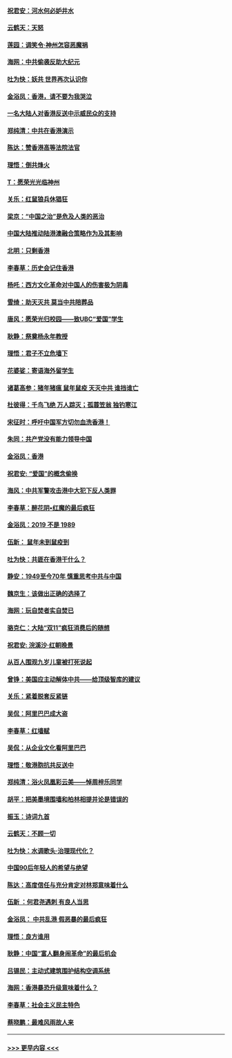 #### [祝君安：河水何必妒井水](../pages/nsc993/n11675746.md?t=11231622) 
#### [云鹤天：天怒](../pages/nsc993/n11675718.md?t=11231622) 
#### [莲园：调笑令‧神州怎容恶魔祸](../pages/nsc993/n11675648.md?t=11231622) 
#### [海网：中共偷袭反助大纪元](../pages/nsc993/n11673515.md?t=11231622) 
#### [吐为快：妖共 世界再次认识你](../pages/nsc993/n11673506.md?t=11231622) 
#### [金浴凤：香港，请不要为我哭泣](../pages/nsc993/n11673248.md?t=11231622) 
#### [一名大陆人对香港反送中示威民众的支持](../pages/nsc993/n11672615.md?t=11231622) 
#### [郑纯清：中共在香港演示](../pages/nsc993/n11670539.md?t=11231622) 
#### [陈达：赞香港高等法院法官](../pages/nsc993/n11669542.md?t=11231622) 
#### [理悟：倒共烽火](../pages/nsc993/n11668844.md?t=11231622) 
#### [T：愿荣光光临神州](../pages/nsc993/n11668421.md?t=11231622) 
#### [关乐：红鼠狼兵休猖狂](../pages/nsc993/n11668378.md?t=11231622) 
#### [梁京：“中国之治”是危及人类的恶治](../pages/nsc993/n11668328.md?t=11231622) 
#### [中国大陆推动陆港澳融合策略作为及其影响](../pages/nsc993/n11668157.md?t=11231622) 
#### [北明：只剩香港](../pages/nsc993/n11668002.md?t=11231622) 
#### [李春草：历史会记住香港](../pages/nsc993/n11667927.md?t=11231622) 
#### [杨吒：西方文化革命对中国人的伤害极为阴毒](../pages/nsc993/n11664521.md?t=11231622) 
#### [雪绮：助天灭共 莫当中共陪葬品](../pages/nsc993/n11662650.md?t=11231622) 
#### [唐风：愿荣光归校园——致UBC“爱国”学生](../pages/nsc993/n11662194.md?t=11231622) 
#### [耿静：祭奠杨永年教授](../pages/nsc993/n11662514.md?t=11231622) 
#### [理悟：君子不立危墙下](../pages/nsc993/n11662172.md?t=11231622) 
#### [花婆娑：寄语海外留学生](../pages/nsc993/n11662121.md?t=11231622) 
#### [诸葛高参：猪年猪瘟 鼠年鼠疫 天灭中共 谁挡谁亡](../pages/nsc993/n11661980.md?t=11231622) 
#### [杜彼得：千鸟飞绝 万人踪灭；孤蓑笠翁 独钓寒江](../pages/nsc993/n11661170.md?t=11231622) 
#### [宋征时：呼吁中国军方切勿血洗香港！](../pages/nsc993/n11415318.md?t=11231622) 
#### [朱同：共产党没有能力领导中国](../pages/nsc993/n11660421.md?t=11231622) 
#### [金浴凤：香港](../pages/nsc993/n11660419.md?t=11231622) 
#### [祝君安: “爱国”的概念偷换](../pages/nsc993/n11659706.md?t=11231622) 
#### [海风：中共军警攻击港中大犯下反人类罪](../pages/nsc993/n11659632.md?t=11231622) 
#### [李春草：醉花阴•红魔的最后疯狂](../pages/nsc993/n11659287.md?t=11231622) 
#### [金浴凤：2019 不是 1989](../pages/nsc993/n11657663.md?t=11231622) 
#### [伍新： 鼠年未到鼠疫到](../pages/nsc993/n11655098.md?t=11231622) 
#### [吐为快：共匪在香港干什么？](../pages/nsc993/n11654891.md?t=11231622) 
#### [静安：1949至今70年 慎重思考中共与中国](../pages/nsc993/n11651244.md?t=11231622) 
#### [魏京生：该做出正确的选择了](../pages/nsc993/n11653084.md?t=11231622) 
#### [海网：玩自焚者实自焚已](../pages/nsc993/n11652423.md?t=11231622) 
#### [骆克仁：大陆“双11”疯狂消费后的随想](../pages/nsc993/n11652305.md?t=11231622) 
#### [祝君安: 浣溪沙·红朝晚景](../pages/nsc993/n11652258.md?t=11231622) 
#### [从百人围观九岁儿童被打死说起](../pages/nsc993/n11651030.md?t=11231622) 
#### [曾铮：美国应主动解体中共——给顶级智库的建议](../pages/nsc993/n11649888.md?t=11231622) 
#### [关乐：紧着脱套反紧链](../pages/nsc993/n11649069.md?t=11231622) 
#### [吴侃：阿里巴巴成大盗](../pages/nsc993/n11645523.md?t=11231622) 
#### [李春草：红墙赋](../pages/nsc993/n11646389.md?t=11231622) 
#### [吴侃：从企业文化看阿里巴巴](../pages/nsc993/n11645476.md?t=11231622) 
#### [理悟：敬港胞抗共反送中](../pages/nsc993/n11645466.md?t=11231622) 
#### [郑纯清：浴火凤凰彩云美——悼周梓乐同学](../pages/nsc993/n11645155.md?t=11231622) 
#### [胡平：把美墨境围墙和柏林相提并论是错误的](../pages/nsc993/n11645134.md?t=11231622) 
#### [振玉：诗词九首](../pages/nsc993/n11644081.md?t=11231622) 
#### [云鹤天：不顾一切](../pages/nsc993/n11643508.md?t=11231622) 
#### [吐为快：水调歌头·治理现代化？](../pages/nsc993/n11643485.md?t=11231622) 
#### [中国90后年轻人的希望与绝望](../pages/nsc993/n11642317.md?t=11231622) 
#### [陈达：高度信任与充分肯定对林郑意味着什么](../pages/nsc993/n11641441.md?t=11231622) 
#### [伍新 ：何君尧遇刺 有良人当思](../pages/nsc993/n11641503.md?t=11231622) 
#### [金浴凤： 中共乱港  假恶暴的最后疯狂](../pages/nsc993/n11641495.md?t=11231622) 
#### [理悟：良方谁用](../pages/nsc993/n11641463.md?t=11231622) 
#### [耿静：中国“富人翻身闹革命”的最后机会](../pages/nsc993/n11640655.md?t=11231622) 
#### [吕锡民：主动式建筑围护结构空调系统](../pages/nsc993/n11640168.md?t=11231622) 
#### [海网：香港暴恐升级意味着什么？](../pages/nsc993/n11635904.md?t=11231622) 
#### [李春草：社会主义民主特色](../pages/nsc993/n11634657.md?t=11231622) 
#### [蔡晓鹏：最难风雨故人来](../pages/nsc993/n11633145.md?t=11231622) 

----
#### [ >>> 更早内容 <<< ](../indexes/nsc993-earlier.md)
